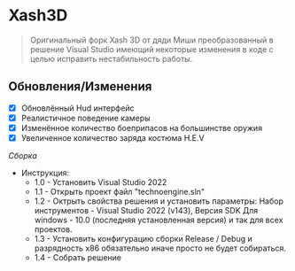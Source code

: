 # Xash3D
>Оригинальный форк Xash 3D от дяди Миши преобразованный в решение Visual Studio имеющий некоторые изменения в коде с целью исправить нестабильность работы.

## Обновления/Изменения
* [x] Обновлённый Hud интерфейс
* [x] Реалистичное поведение камеры
* [x] Изменённое количество боеприпасов на большинстве оружия
* [x] Увеличенное количество заряда костюма H.E.V

*Сборка*
- Инструкция:
  - 1.0 - Установить Visual Studio 2022
  - 1.1 - Открыть проект файл "technoengine.sln"
  - 1.2 - Октрыть свойства решения и установить параметры:
          Набор инструментов - Visual Studio 2022 (v143), Версия SDK Для windows - 10.0 (последняя установленная версия) и так для всех проектов.
  - 1.3 - Установить конфигурацию сборки Release / Debug и разрядность x86 обязательно иначе просто не будет собираться.
  - 1.4 - Собрать решение
  